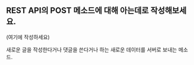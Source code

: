 ## REST API의 POST 메소드에 대해 아는데로 작성해보세요.

(여기에 작성하세요)

새로운 글을 작성한다거나 댓글을 쓴다거나 하는 
새로운 데이터를 서버로 보내는 메소드. 